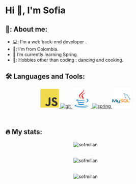 
<!--
**sofmillan/sofmillan** is a ✨ _special_ ✨ repository because its `README.md` (this file) appears on your GitHub profile.
Here are some ideas to get you started:
- 🔭 I’m currently working on ...
- 🌱 I’m currently learning ...
- 👯 I’m looking to collaborate on ...
- 🤔 I’m looking for help with ...
- 💬 Ask me about ...
- 📫 How to reach me: ...
- 😄 Pronouns: ...
- ⚡ Fun fact: ...
-->


# Hi 👋, I'm Sofia
## 🌆: About me:
- 💻: I'm a web back-end developer .
- 📍: I'm from Colombia.
- 🌱 I’m currently learning Spring.
- 🍒: Hobbies other than coding : dancing and cooking.

## :hammer_and_wrench: Languages and Tools:
<p align="center"> 
   <a href="https://developer.mozilla.org/en-US/docs/Web/JavaScript" target="_blank" rel="noreferrer"> <img src="https://raw.githubusercontent.com/devicons/devicon/master/icons/javascript/javascript-original.svg" alt="javascript" width="60" height="60"/> </a>
  <a href="https://git-scm.com/" target="_blank" rel="noreferrer"> <img src="https://www.vectorlogo.zone/logos/git-scm/git-scm-icon.svg" alt="git" width="60" height="60"/> </a> 
  <a href="https://www.java.com" target="_blank" rel="noreferrer"> <img src="https://raw.githubusercontent.com/devicons/devicon/master/icons/java/java-original.svg" alt="java" width="60" height="60"/> </a>
  <a href="https://spring.io/" target="_blank" rel="noreferrer"> <img src="https://www.vectorlogo.zone/logos/springio/springio-icon.svg" alt="spring" width="60" height="60"/> </a> 
   <a href="https://www.mysql.com/" target="_blank" rel="noreferrer"> <img src="https://raw.githubusercontent.com/devicons/devicon/master/icons/mysql/mysql-original-wordmark.svg" alt="mysql" width="60" height="60"/> </a>
</p>

<br>

## :fire: My stats:
<p align="center"> <img align="center" src="https://github-readme-stats.vercel.app/api/top-langs?username=sofmillan&show_icons=true&locale=en&layout=compact&theme=dracula" alt="sofmillan"  width="380"> </p>
  
 <p align="center"><br/> <img align="center" src="https://github-readme-stats.vercel.app/api?username=sofmillan&show_icons=true&locale=en&theme=dracula" alt="sofmillan" width="380" /> <br/></p>

<p align="center"><br/><img align="center" src="https://github-readme-streak-stats.herokuapp.com/?user=sofmillan&theme=dracula" alt="sofmillan" width="380"/></p>

